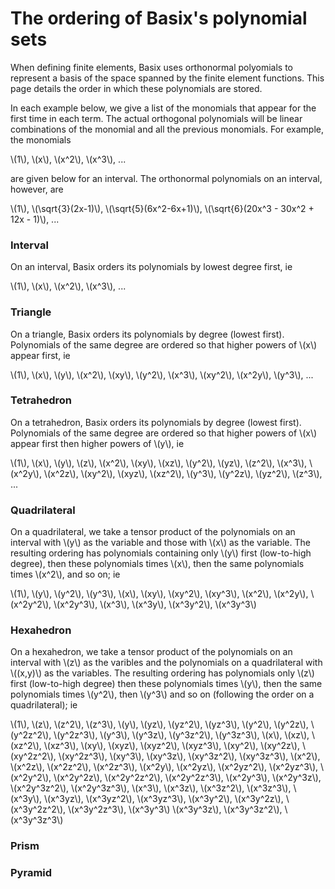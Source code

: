 # The ordering of Basix's polynomial sets
When defining finite elements, Basix uses orthonormal polyomials to represent
a basis of the space spanned by the finite element functions. This page
details the order in which these polynomials are stored.

In each example below, we give a list of the monomials that appear for the
first time in each term. The actual orthogonal polynomials will be linear
combinations of the monomial and all the previous monomials. For example,
the monomials

\\(1\\),
\\(x\\),
\\(x^2\\),
\\(x^3\\),
...

are given below for an interval. The orthonormal polynomials on an interval,
however, are

\\(1\\),
\\(\\sqrt{3}(2x-1)\\),
\\(\\sqrt{5}(6x^2-6x+1)\\),
\\(\\sqrt{6}(20x^3 - 30x^2 + 12x - 1)\\),
...


### Interval
On an interval, Basix orders its polynomials by lowest degree first, ie

\\(1\\),
\\(x\\),
\\(x^2\\),
\\(x^3\\),
...

### Triangle
On a triangle, Basix orders its polynomials by degree (lowest first).
Polynomials of the same degree are ordered so that higher powers of \\(x\\)
appear first, ie

\\(1\\),
\\(x\\),
\\(y\\),
\\(x^2\\),
\\(xy\\),
\\(y^2\\),
\\(x^3\\),
\\(xy^2\\),
\\(x^2y\\),
\\(y^3\\),
...

### Tetrahedron
On a tetrahedron, Basix orders its polynomials by degree (lowest first).
Polynomials of the same degree are ordered so that higher powers of \\(x\\)
appear first then higher powers of \\(y\\), ie

\\(1\\),
\\(x\\),
\\(y\\),
\\(z\\),
\\(x^2\\),
\\(xy\\),
\\(xz\\),
\\(y^2\\),
\\(yz\\),
\\(z^2\\),
\\(x^3\\),
\\(x^2y\\),
\\(x^2z\\),
\\(xy^2\\),
\\(xyz\\),
\\(xz^2\\),
\\(y^3\\),
\\(y^2z\\),
\\(yz^2\\),
\\(z^3\\),
...

### Quadrilateral
On a quadrilateral, we take a tensor product of the polynomials on an
interval with \\(y\\) as the variable and those with \\(x\\) as the variable.
The resulting ordering has polynomials containing only \\(y\\) first
(low-to-high degree), then these polynomials times \\(x\\), then the same
polynomials times \\(x^2\\), and so on; ie

\\(1\\),
\\(y\\),
\\(y^2\\),
\\(y^3\\),
\\(x\\),
\\(xy\\),
\\(xy^2\\),
\\(xy^3\\),
\\(x^2\\),
\\(x^2y\\),
\\(x^2y^2\\),
\\(x^2y^3\\),
\\(x^3\\),
\\(x^3y\\),
\\(x^3y^2\\),
\\(x^3y^3\\)

### Hexahedron
On a hexahedron, we take a tensor product of the polynomials on an interval
with \\(z\\) as the varibles and the polynomials on a quadrilateral with
\\((x,y)\\) as the variables. The resulting ordering has polynomials
only \\(z\\) first (low-to-high degree) then these polynomials times \\(y\\),
then the same polynomials times \\(y^2\\), then \\(y^3\\) and so on (following
the order on a quadrilateral); ie

\\(1\\),
\\(z\\),
\\(z^2\\),
\\(z^3\\),
\\(y\\),
\\(yz\\),
\\(yz^2\\),
\\(yz^3\\),
\\(y^2\\),
\\(y^2z\\),
\\(y^2z^2\\),
\\(y^2z^3\\),
\\(y^3\\),
\\(y^3z\\),
\\(y^3z^2\\),
\\(y^3z^3\\),
\\(x\\),
\\(xz\\),
\\(xz^2\\),
\\(xz^3\\),
\\(xy\\),
\\(xyz\\),
\\(xyz^2\\),
\\(xyz^3\\),
\\(xy^2\\),
\\(xy^2z\\),
\\(xy^2z^2\\),
\\(xy^2z^3\\),
\\(xy^3\\),
\\(xy^3z\\),
\\(xy^3z^2\\),
\\(xy^3z^3\\),
\\(x^2\\),
\\(x^2z\\),
\\(x^2z^2\\),
\\(x^2z^3\\),
\\(x^2y\\),
\\(x^2yz\\),
\\(x^2yz^2\\),
\\(x^2yz^3\\),
\\(x^2y^2\\),
\\(x^2y^2z\\),
\\(x^2y^2z^2\\),
\\(x^2y^2z^3\\),
\\(x^2y^3\\),
\\(x^2y^3z\\),
\\(x^2y^3z^2\\),
\\(x^2y^3z^3\\),
\\(x^3\\),
\\(x^3z\\),
\\(x^3z^2\\),
\\(x^3z^3\\),
\\(x^3y\\),
\\(x^3yz\\),
\\(x^3yz^2\\),
\\(x^3yz^3\\),
\\(x^3y^2\\),
\\(x^3y^2z\\),
\\(x^3y^2z^2\\),
\\(x^3y^2z^3\\),
\\(x^3y^3\\)
\\(x^3y^3z\\),
\\(x^3y^3z^2\\),
\\(x^3y^3z^3\\)

### Prism

### Pyramid
